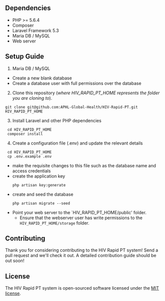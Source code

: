 
## Dependencies

- PHP >= 5.6.4
- Composer
- Laravel Framework 5.3
- Maria DB / MySQL
- Web server

## Setup Guide

1. Maria DB / MySQL
  - Create a new blank database
  - Create a database user with full permissions over the database
2. Clone this repository (*where HIV_RAPID_PT_HOME represents the folder you are cloning to*).
  ```
  git clone git@github.com:APHL-Global-Health/HIV-Rapid-PT.git HIV_RAPID_PT_HOME
  ```
3. Install Laravel and other PHP dependencies
  ```
   cd HIV_RAPID_PT_HOME
   composer install
  ```
4. Create a configuration file (.env) and update the relevant details
  ```
   cd HIV_RAPID_PT_HOME
   cp .env.example .env
  ```
  - make the requisite changes to this file such as the database name and access credentials
  - create the application key
    ```
    php artisan key:generate
    ```
  - create and seed the database
    ```
    php artisan migrate --seed
    ```
  - Point your web server to the `HIV_RAPID_PT_HOME/public' folder.
    - Ensure that the webserver user has write permissions to the `HIV_RAPID_PT_HOME/storage` folder.

## Contributing

Thank you for considering contributing to the HIV Rapid PT system! Send a pull request and we'll check it out. A detailed contribution guide should be out soon!

## License

The HIV Rapid PT system is open-sourced software licensed under the [MIT license](http://opensource.org/licenses/MIT).
